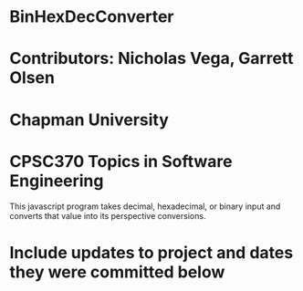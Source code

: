 # BinHexDecConverter
# 
# Contributors: Nicholas Vega, Garrett Olsen
#
# Chapman University 
# CPSC370 Topics in Software Engineering

This javascript program takes decimal, hexadecimal, or binary input and converts
that value into its perspective conversions.

# Include updates to project and dates they were committed below
#
#
# 